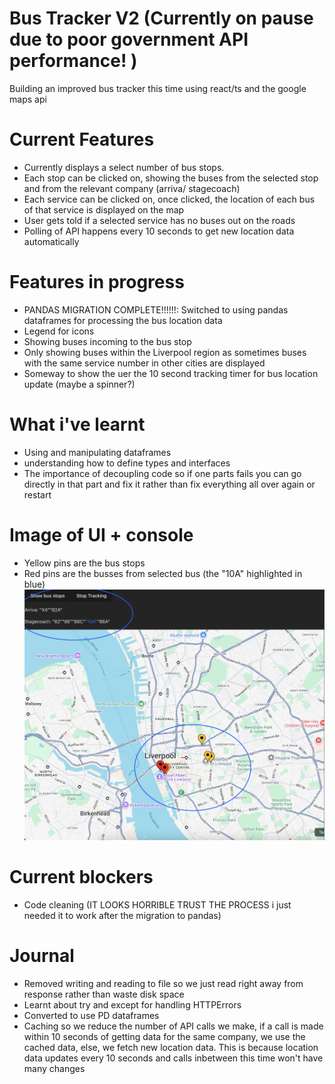 # Bus Tracker V2 (Currently on pause due to poor government API performance! )
Building an improved bus tracker this time using react/ts and the google maps api

# Current Features
- Currently displays a select number of bus stops.
- Each stop can be clicked on, showing the buses from the selected stop and from the relevant company (arriva/ stagecoach)
- Each service can be clicked on, once clicked, the location of each bus of that service is displayed on the map
- User gets told if a selected service has no buses out on the roads
- Polling of API happens every 10 seconds to get new location data automatically

# Features in progress
- PANDAS MIGRATION COMPLETE!!!!!!: Switched to using pandas dataframes for processing the bus location data 
- Legend for icons
- Showing buses incoming to the bus stop
- Only showing buses within the Liverpool region as sometimes buses with the same service number in other cities are displayed
- Someway to show the uer the 10 second tracking timer for bus location update (maybe a spinner?)

# What i've learnt
- Using and manipulating dataframes
- understanding how to define types and interfaces
- The importance of decoupling code so if one parts fails you can go directly in that part and fix it rather than fix everything all over again or restart


# Image of UI + console
- Yellow pins are the bus stops
- Red pins are the busses from selected bus (the "10A" highlighted in blue)
![UI image](images/map-image.png)

# Current blockers
- Code cleaning (IT LOOKS HORRIBLE TRUST THE PROCESS i just needed it to work after the migration to pandas)

# Journal
- Removed writing and reading to file so we just read right away from response rather than waste disk space
- Learnt about try and except for handling HTTPErrors
- Converted to use PD dataframes
- Caching so we reduce the number of API calls we make, if a call is made within 10 seconds of getting data for the same company, we use the cached data, else, we fetch new location data. This is because location data updates every 10 seconds and calls inbetween this time won't have many changes